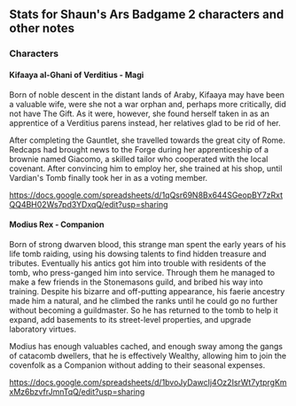 ## Stats for Shaun's Ars Badgame 2 characters and other notes
### Characters
#### Kifaaya al-Ghani of Verditius - Magi

Born of noble descent in the distant lands of Araby, Kifaaya may have been a valuable wife, were she not a war orphan and, perhaps more critically, did not have The Gift. As it were, however, she found herself taken in as an apprentice of a Verditius parens instead, her relatives glad to be rid of her.

After completing the Gauntlet, she travelled towards the great city of Rome. Redcaps had brought news to the Forge during her apprenticeship of a brownie named Giacomo, a skilled tailor who cooperated with the local covenant. After convincing him to employ her, she trained at his shop, until Vardian's Tomb finally took her in as a voting member.

https://docs.google.com/spreadsheets/d/1qQsr69N8Bx644SGeopBY7zRxtQQ4BH02Ws7pd3YDxqQ/edit?usp=sharing

#### Modius Rex - Companion

Born of strong dwarven blood, this strange man spent the early years of his life tomb raiding, using his dowsing talents to find hidden treasure and tributes. Eventually his antics got him into trouble with residents of the tomb, who press-ganged him into service. Through them he managed to make a few friends in the Stonemasons guild, and bribed his way into training. Despite his bizarre and off-putting appearance, his faerie ancestry made him a natural, and he climbed the ranks until he could go no further without becoming a guildmaster. So he has returned to the tomb to help it expand, add basements to its street-level properties, and upgrade laboratory virtues.

Modius has enough valuables cached, and enough sway among the gangs of catacomb dwellers, that he is effectively Wealthy, allowing him to join the covenfolk as a Companion without adding to their seasonal expenses.

https://docs.google.com/spreadsheets/d/1bvoJyDawcIj4Oz2IsrWt7ytprgKmxMz6bzvfrJmnTqQ/edit?usp=sharing
